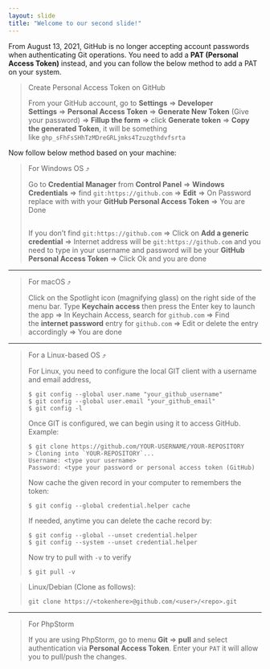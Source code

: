 ```yaml
---
layout: slide
title: "Welcome to our second slide!"
---
```


From August 13, 2021, GitHub is no longer accepting account passwords when authenticating Git operations. You need to add a **PAT (Personal Access Token)** instead, and you can follow the below method to add a PAT on your system.

> Create Personal Access Token on GitHub
>
> From your GitHub account, go to **Settings** => **Developer Settings** => **Personal Access Token** => **Generate New Token** (Give your password) => **Fillup the form** => click **Generate token** => **Copy the generated Token**, it will be something like `ghp_sFhFsSHhTzMDreGRLjmks4Tzuzgthdvfsrta`

Now follow below method based on your machine:

> For Windows OS ⤴
>
> Go to **Credential Manager** from **Control Panel** => **Windows Credentials** => find `git:https://github.com` => **Edit** => On Password replace with with your **GitHub Personal Access Token** => You are Done
>
> ##
>
> If you don’t find `git:https://github.com` => Click on **Add a generic credential** => Internet address will be `git:https://github.com` and you need to type in your username and password will be your **GitHub Personal Access Token** => Click Ok and you are done

---

> For macOS ⤴
>
> Click on the Spotlight icon (magnifying glass) on the right side of the menu bar. Type **Keychain access** then press the Enter key to launch the app => In Keychain Access, search for `github.com` => Find the **internet password** entry for `github.com` => Edit or delete the entry accordingly => You are done

---

> For a Linux-based OS ⤴
>
> For Linux, you need to configure the local GIT client with a username and email address,
>
> ```
> $ git config --global user.name "your_github_username"
> $ git config --global user.email "your_github_email"
> $ git config -l
>
> ```
>
> Once GIT is configured, we can begin using it to access GitHub. Example:
>
> ```
> $ git clone https://github.com/YOUR-USERNAME/YOUR-REPOSITORY
> > Cloning into `YOUR-REPOSITORY`...
> Username: <type your username>
> Password: <type your password or personal access token (GitHub)
>
> ```
>
> Now cache the given record in your computer to remembers the token:
>
> ```
> $ git config --global credential.helper cache
>
> ```
>
> If needed, anytime you can delete the cache record by:
>
> ```
> $ git config --global --unset credential.helper
> $ git config --system --unset credential.helper
>
> ```
>
> Now try to pull with `-v` to verify
>
> ```
> $ git pull -v
>
> ```

> Linux/Debian (Clone as follows):
>
> ```
> git clone https://<tokenhere>@github.com/<user>/<repo>.git
>
> ```

---

> For PhpStorm
>
> If you are using PhpStorm, go to menu **Git** => **pull** and select authentication via **Personal Access Token**. Enter your `PAT` it will allow you to pull/push the changes.

